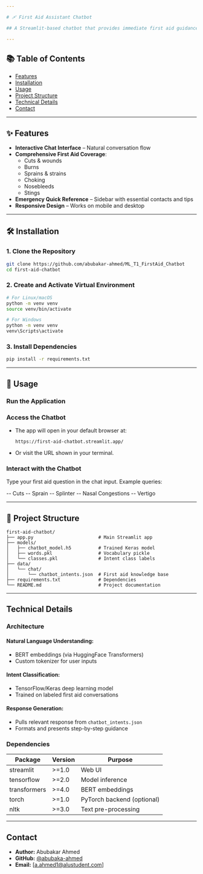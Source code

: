 ```yaml
---

# 🩹 First Aid Assistant Chatbot

## A Streamlit-based chatbot that provides immediate first aid guidance for common medical situations using BERT embeddings and deep learning classification.

---
```


## 📚 Table of Contents

- [Features](#features)
- [Installation](#installation)
- [Usage](#usage)
- [Project Structure](#project-structure)
- [Technical Details](#technical-details)
- [Contact](#contact)

---

## ✨ Features

- **Interactive Chat Interface** – Natural conversation flow
- **Comprehensive First Aid Coverage**:
  - Cuts & wounds
  - Burns
  - Sprains & strains
  - Choking
  - Nosebleeds
  - Stings
- **Emergency Quick Reference** – Sidebar with essential contacts and tips  
- **Responsive Design** – Works on mobile and desktop

---

## 🛠 Installation

### 1. Clone the Repository
```bash
git clone https://github.com/abubakar-ahmed/ML_T1_FirstAid_Chatbot
cd first-aid-chatbot
````

### 2. Create and Activate Virtual Environment

```bash
# For Linux/macOS
python -m venv venv
source venv/bin/activate

# For Windows
python -m venv venv
venv\Scripts\activate
```

### 3. Install Dependencies

```bash
pip install -r requirements.txt
```

---

## 🚀 Usage

### Run the Application
### Access the Chatbot

* The app will open in your default browser at:

  ```
  https://first-aid-chatbot.streamlit.app/
  ```
* Or visit the URL shown in your terminal.

### Interact with the Chatbot

Type your first aid question in the chat input.
Example queries:

-- Cuts
-- Sprain
-- Splinter
-- Nasal Congestions
-- Vertigo

---

## 📁 Project Structure

```
first-aid-chatbot/
├── app.py                        # Main Streamlit app
├── models/
│   ├── chatbot_model.h5          # Trained Keras model
│   ├── words.pkl                 # Vocabulary pickle
│   └── classes.pkl               # Intent class labels
├── data/
│   └── chat/
│       └── chatbot_intents.json  # First aid knowledge base
├── requirements.txt              # Dependencies
└── README.md                     # Project documentation
```

---

##  Technical Details

### Architecture

#### Natural Language Understanding:

* BERT embeddings (via HuggingFace Transformers)
* Custom tokenizer for user inputs

#### Intent Classification:

* TensorFlow/Keras deep learning model
* Trained on labeled first aid conversations

#### Response Generation:

* Pulls relevant response from `chatbot_intents.json`
* Formats and presents step-by-step guidance

### Dependencies

| Package      | Version | Purpose                    |
| ------------ | ------- | -------------------------- |
| streamlit    | >=1.0   | Web UI                     |
| tensorflow   | >=2.0   | Model inference            |
| transformers | >=4.0   | BERT embeddings            |
| torch        | >=1.0   | PyTorch backend (optional) |
| nltk         | >=3.0   | Text pre-processing        |
---

## Contact

* **Author:** Abubakar Ahmed 
* **GitHub:** [@abubaka-ahmed](https://github.com/abubakar-ahmed)
* **Email:** [a.ahmed1@alustudent.com]
